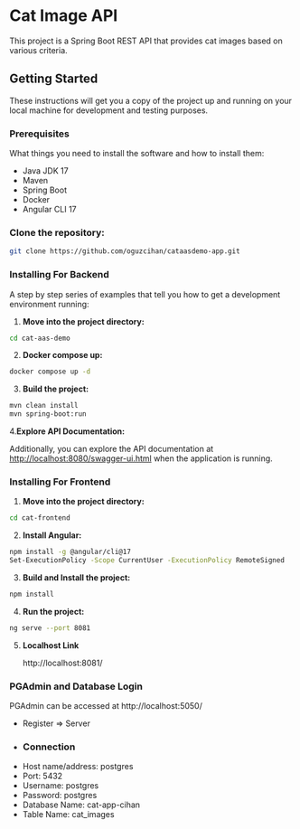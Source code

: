 # Cat Image API

This project is a Spring Boot REST API that provides cat images based on various criteria.

## Getting Started

These instructions will get you a copy of the project up and running on your local machine for development and testing purposes.

### Prerequisites

What things you need to install the software and how to install them:

- Java JDK 17
- Maven
- Spring Boot
- Docker
- Angular CLI 17

### Clone the repository:
```bash
git clone https://github.com/oguzcihan/cataasdemo-app.git
```

### Installing For Backend

A step by step series of examples that tell you how to get a development environment running:

1. **Move into the project directory:**
```bash
cd cat-aas-demo
```
2. **Docker compose up:**
```bash
docker compose up -d
```
3. **Build the project:**
```bash
mvn clean install
mvn spring-boot:run
```
4.**Explore API Documentation:**

Additionally, you can explore the API documentation at [http://localhost:8080/swagger-ui.html](http://localhost:8080/swagger-ui.html) when the application is running.



### Installing For Frontend

1. **Move into the project directory:**
```bash
cd cat-frontend
```
2. **Install Angular:**
```bash
npm install -g @angular/cli@17
Set-ExecutionPolicy -Scope CurrentUser -ExecutionPolicy RemoteSigned
```
3. **Build and Install the project:**
```bash
npm install
```
4. **Run the project:**
```bash
ng serve --port 8081
```
5. **Localhost Link**

   http://localhost:8081/

### PGAdmin and Database Login

PGAdmin can be accessed at http://localhost:5050/

 * Register => Server
 * ### Connection
 * Host name/address: postgres
 * Port: 5432
 * Username: postgres
 * Password: postgres
 * Database Name: cat-app-cihan
 * Table Name: cat_images


